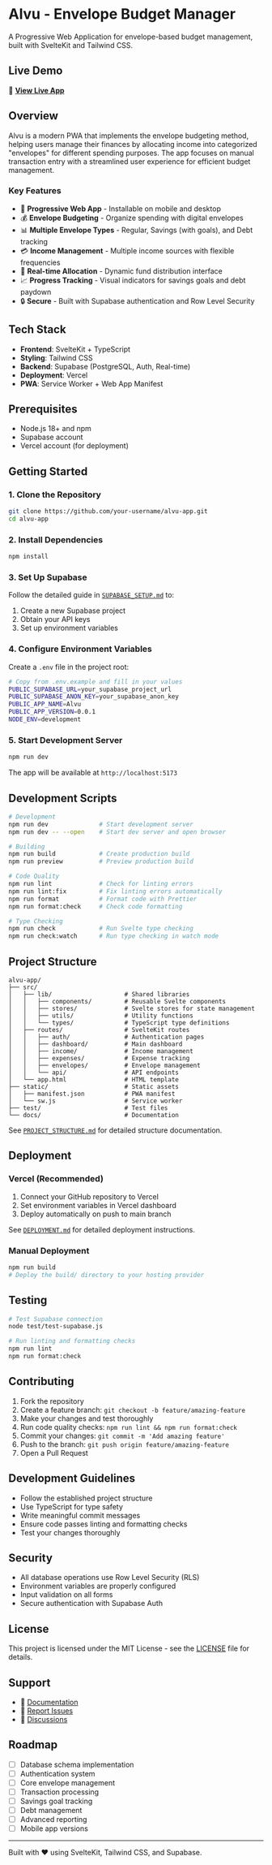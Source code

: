 # Alvu - Envelope Budget Manager

A Progressive Web Application for envelope-based budget management, built with SvelteKit and Tailwind CSS.

## Live Demo

🚀 **[View Live App](https://alvu-app.vercel.app/)**

## Overview

Alvu is a modern PWA that implements the envelope budgeting method, helping users manage their finances by allocating income into categorized "envelopes" for different spending purposes. The app focuses on manual transaction entry with a streamlined user experience for efficient budget management.

### Key Features

- 📱 **Progressive Web App** - Installable on mobile and desktop
- 💰 **Envelope Budgeting** - Organize spending with digital envelopes
- 📊 **Multiple Envelope Types** - Regular, Savings (with goals), and Debt tracking
- 💳 **Income Management** - Multiple income sources with flexible frequencies
- 🔄 **Real-time Allocation** - Dynamic fund distribution interface
- 📈 **Progress Tracking** - Visual indicators for savings goals and debt paydown
- 🔒 **Secure** - Built with Supabase authentication and Row Level Security

## Tech Stack

- **Frontend**: SvelteKit + TypeScript
- **Styling**: Tailwind CSS
- **Backend**: Supabase (PostgreSQL, Auth, Real-time)
- **Deployment**: Vercel
- **PWA**: Service Worker + Web App Manifest

## Prerequisites

- Node.js 18+ and npm
- Supabase account
- Vercel account (for deployment)

## Getting Started

### 1. Clone the Repository

```bash
git clone https://github.com/your-username/alvu-app.git
cd alvu-app
```

### 2. Install Dependencies

```bash
npm install
```

### 3. Set Up Supabase

Follow the detailed guide in [`SUPABASE_SETUP.md`](SUPABASE_SETUP.md) to:

1. Create a new Supabase project
2. Obtain your API keys
3. Set up environment variables

### 4. Configure Environment Variables

Create a `.env` file in the project root:

```bash
# Copy from .env.example and fill in your values
PUBLIC_SUPABASE_URL=your_supabase_project_url
PUBLIC_SUPABASE_ANON_KEY=your_supabase_anon_key
PUBLIC_APP_NAME=Alvu
PUBLIC_APP_VERSION=0.0.1
NODE_ENV=development
```

### 5. Start Development Server

```bash
npm run dev
```

The app will be available at `http://localhost:5173`

## Development Scripts

```bash
# Development
npm run dev              # Start development server
npm run dev -- --open    # Start dev server and open browser

# Building
npm run build            # Create production build
npm run preview          # Preview production build

# Code Quality
npm run lint             # Check for linting errors
npm run lint:fix         # Fix linting errors automatically
npm run format           # Format code with Prettier
npm run format:check     # Check code formatting

# Type Checking
npm run check            # Run Svelte type checking
npm run check:watch      # Run type checking in watch mode
```

## Project Structure

```
alvu-app/
├── src/
│   ├── lib/                    # Shared libraries
│   │   ├── components/         # Reusable Svelte components
│   │   ├── stores/             # Svelte stores for state management
│   │   ├── utils/              # Utility functions
│   │   └── types/              # TypeScript type definitions
│   ├── routes/                 # SvelteKit routes
│   │   ├── auth/               # Authentication pages
│   │   ├── dashboard/          # Main dashboard
│   │   ├── income/             # Income management
│   │   ├── expenses/           # Expense tracking
│   │   ├── envelopes/          # Envelope management
│   │   └── api/                # API endpoints
│   └── app.html                # HTML template
├── static/                     # Static assets
│   ├── manifest.json           # PWA manifest
│   └── sw.js                   # Service worker
├── test/                       # Test files
└── docs/                       # Documentation
```

See [`PROJECT_STRUCTURE.md`](PROJECT_STRUCTURE.md) for detailed structure documentation.

## Deployment

### Vercel (Recommended)

1. Connect your GitHub repository to Vercel
2. Set environment variables in Vercel dashboard
3. Deploy automatically on push to main branch

See [`DEPLOYMENT.md`](DEPLOYMENT.md) for detailed deployment instructions.

### Manual Deployment

```bash
npm run build
# Deploy the build/ directory to your hosting provider
```

## Testing

```bash
# Test Supabase connection
node test/test-supabase.js

# Run linting and formatting checks
npm run lint
npm run format:check
```

## Contributing

1. Fork the repository
2. Create a feature branch: `git checkout -b feature/amazing-feature`
3. Make your changes and test thoroughly
4. Run code quality checks: `npm run lint && npm run format:check`
5. Commit your changes: `git commit -m 'Add amazing feature'`
6. Push to the branch: `git push origin feature/amazing-feature`
7. Open a Pull Request

## Development Guidelines

- Follow the established project structure
- Use TypeScript for type safety
- Write meaningful commit messages
- Ensure code passes linting and formatting checks
- Test your changes thoroughly

## Security

- All database operations use Row Level Security (RLS)
- Environment variables are properly configured
- Input validation on all forms
- Secure authentication with Supabase Auth

## License

This project is licensed under the MIT License - see the [LICENSE](LICENSE) file for details.

## Support

- 📖 [Documentation](PROJECT_STRUCTURE.md)
- 🐛 [Report Issues](https://github.com/your-username/alvu-app/issues)
- 💬 [Discussions](https://github.com/your-username/alvu-app/discussions)

## Roadmap

- [ ] Database schema implementation
- [ ] Authentication system
- [ ] Core envelope management
- [ ] Transaction processing
- [ ] Savings goal tracking
- [ ] Debt management
- [ ] Advanced reporting
- [ ] Mobile app versions

---

Built with ❤️ using SvelteKit, Tailwind CSS, and Supabase.
